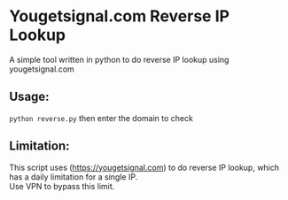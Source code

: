 # Yougetsignal.com Reverse IP Lookup
A simple tool written in python to do reverse IP lookup using yougetsignal.com

Usage:
-----
`python reverse.py` then enter the domain to check

Limitation:
----------
This script uses (https://yougetsignal.com) to do reverse IP lookup, which has a daily limitation for a single IP.<br>
Use VPN to bypass this limit.
